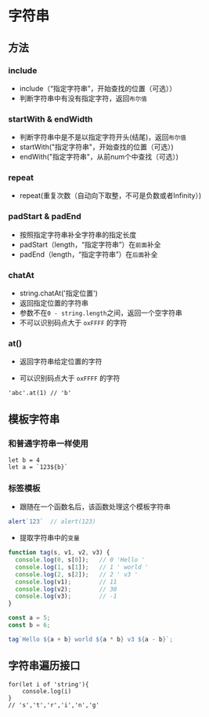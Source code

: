 # 字符串

## 方法
### include
  * include（“指定字符串”，开始查找的位置（可选））
  * 判断字符串中有没有指定字符，返回`布尔值`
  
### startWith & endWidth
  * 判断字符串中是不是以指定字符开头(结尾)，返回`布尔值`
  * startWith("指定字符串"，开始查找的位置（可选）)
  * endWith("指定字符串"，从前num个中查找（可选）)
  
### repeat
  * repeat(重复次数（自动向下取整，不可是负数或者Infinity）)
  
### padStart & padEnd
  * 按照指定字符串补全字符串的指定长度
  * padStart（length，“指定字符串”）在`前面`补全
  * padEnd（length，“指定字符串”）在`后面`补全
  
### chatAt
  - string.chatAt('指定位置')
  - 返回指定位置的字符串
  - 参数不在`0 - string.length`之间，返回一个空字符串
  - 不可以识别码点大于 `oxFFFF` 的字符

### at()
  * 返回字符串给定位置的字符
  - 可以识别码点大于 `oxFFFF` 的字符
  ```
  'abc'.at(1) // 'b'
  ```
  
 
## 模板字符串

### 和普通字符串一样使用
```
let b = 4
let a = `123${b}`
```

### 标签模板
- 跟随在一个函数名后，该函数处理这个模板字符串
```javascript
alert`123`  // alert(123)
```

- 提取字符串中的`变量`
```javascript
function tag(s, v1, v2, v3) {
  console.log(0, s[0]);   // 0 'Hello '
  console.log(1, s[1]);   // 1 ' world '
  console.log(2, s[2]);   // 2 ' v3 '
  console.log(v1);        // 11
  console.log(v2);        // 30
  console.log(v3);        // -1
}

const a = 5;
const b = 6;

tag`Hello ${a + b} world ${a * b} v3 ${a - b}`;
```

## 字符串遍历接口
```
for(let i of 'string'){
    console.log(i)
}
// 's','t','r','i','n','g'
```

